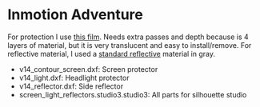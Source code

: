 # Inmotion Adventure

For protection I use [this film](https://s.click.aliexpress.com/e/_oCbCUQq). Needs extra passes and depth because is 4 layers of material, but it is very translucent and easy to install/remove. For reflective material, I used a [standard reflective](https://expressionsvinyl.com/reflective-vinyl-12x12-sheet-engineer-grade/) material in gray.

- v14_contour_screen.dxf: Screen protector
- v14_light.dxf: Headlight protector
- v14_reflector.dxf: Side reflector
- screen_light_reflectors.studio3.studio3: All parts for silhouette studio

